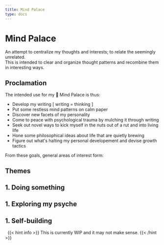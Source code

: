 ```yaml
---
title: Mind Palace
type: docs
---
```


# Mind Palace

An attempt to centralize my thoughts and interests; to relate the seemingly unrelated.  
This is intended to clear and organize thought patterns and recombine them in interesting ways.

## Proclamation

The intended use for my :european_castle: Mind Palace is thus:

+ Develop my writing [ writing = thinking ]
+ Put some restless mind patterns on calm paper
+ Discover new facets of my personality
+ Come to peace with psychological trauma by mulching it through writing
+ Seek out novel ways to kick myself in the nuts out of a rut and into living life
+ Hone some philosophical ideas about life that are quietly brewing
+ Figure out what's halting my personal developement and devise growth tactics

From these goals, general areas of interest form:

## Themes

## 1. Doing something
## 1. Exploring my psyche
## 1. Self-building  
&nbsp;
{{< hint info >}}
This is currently WIP and it may not make sense.
{{< /hint >}}